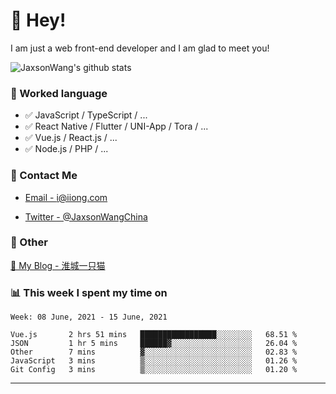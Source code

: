 # 👋 Hey!

I am just a web front-end developer and I am glad to meet you!

![JaxsonWang's github stats](https://github-readme-stats.vercel.app/api?username=JaxsonWang&&show_icons=true&&title_color=1abc9c&&icon_color=1abc9c)


### 📝 Worked language

- ✅ JavaScript / TypeScript / ...
- ✅ React Native / Flutter / UNI-App / Tora / ...
- ✅ Vue.js / React.js / ...
- ✅ Node.js / PHP / ...

### 📮 Contact Me

- [Email - i@iiong.com](mailto:i@iiong.com)

- [Twitter - @JaxsonWangChina](https://twitter.com/JaxsonWangChina)

### 🤪 Other

[📌 My Blog - 淮城一只猫](https://iiong.com)

### 📊 This week I spent my time on

<!--START_SECTION:waka-->
```text
Week: 08 June, 2021 - 15 June, 2021

Vue.js       2 hrs 51 mins   █████████████████░░░░░░░░   68.51 % 
JSON         1 hr 5 mins     ██████▓░░░░░░░░░░░░░░░░░░   26.04 % 
Other        7 mins          ▓░░░░░░░░░░░░░░░░░░░░░░░░   02.83 % 
JavaScript   3 mins          ▒░░░░░░░░░░░░░░░░░░░░░░░░   01.26 % 
Git Config   3 mins          ▒░░░░░░░░░░░░░░░░░░░░░░░░   01.20 % 
```
<!--END_SECTION:waka-->

---
